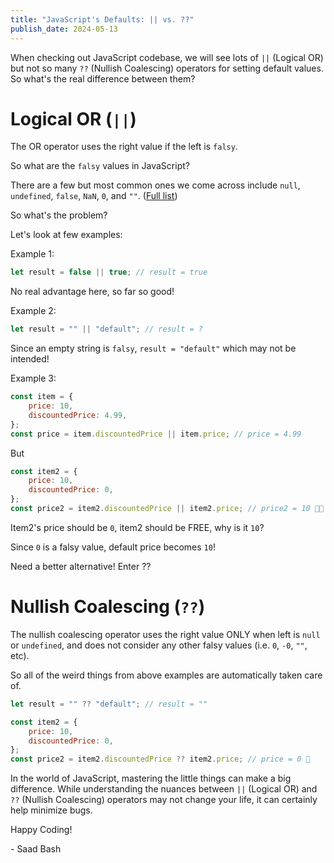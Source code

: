 ```yaml
---
title: "JavaScript's Defaults: || vs. ??"
publish_date: 2024-05-13
---
```


When checking out JavaScript codebase, we will see lots of `||` (Logical OR) but not so many `??` (Nullish Coalescing) operators for setting default values. So what's the real difference between them?

# Logical OR (`||`)

The OR operator uses the right value if the left is `falsy`.

So what are the `falsy` values in JavaScript?

There are a few but most common ones we come across include `null`, `undefined`, `false`, `NaN`, `0`, and `""`. ([Full list](https://developer.mozilla.org/en-US/docs/Glossary/Falsy))

So what's the problem?

Let's look at few examples:

Example 1:

```js
let result = false || true; // result = true
```

No real advantage here, so far so good!

Example 2:

```js
let result = "" || "default"; // result = ?
```

Since an empty string is `falsy`, `result = "default"` which may not be intended!

Example 3:

```js
const item = {
    price: 10,
    discountedPrice: 4.99,
};
const price = item.discountedPrice || item.price; // price = 4.99
```

But

```js
const item2 = {
    price: 10,
    discountedPrice: 0,
};
const price2 = item2.discountedPrice || item2.price; // price2 = 10 🤷🏻
```

Item2's price should be `0`, item2 should be FREE, why is it `10`?

Since `0` is a falsy value, default price becomes `10`!

Need a better alternative! Enter ??

# Nullish Coalescing (`??`)

The nullish coalescing operator uses the right value ONLY when left is `null` or `undefined`, and does not consider any other falsy values (i.e. `0`, `-0`, `""`, etc).

So all of the weird things from above examples are automatically taken care of.

```js
let result = "" ?? "default"; // result = ""

const item2 = {
    price: 10,
    discountedPrice: 0,
};
const price2 = item2.discountedPrice ?? item2.price; // price = 0 🎉
```

In the world of JavaScript, mastering the little things can make a big difference. While understanding the nuances between `||` (Logical OR) and `??` (Nullish Coalescing) operators may not change your life, it can certainly help minimize bugs.

Happy Coding!

\- Saad Bash
